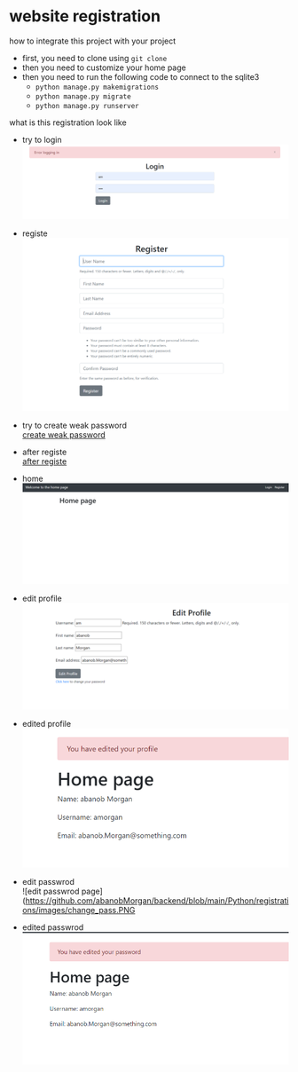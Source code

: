# website registration
how to integrate this project with your project 
- first, you need to clone using `git clone`
- then you need to customize your home page 
- then you need to run the following code to connect to the sqlite3
    - `python manage.py makemigrations`
    - `python manage.py migrate`
    - `python manage.py runserver`

what is this registration look like 


- try to login
![trying to login without create an account](https://github.com/abanobMorgan/backend/blob/main/Python/registrations/images/Try_to_login_without_account.PNG)

- registe   
![register page to create an account to use for login](https://github.com/abanobMorgan/backend/blob/main/Python/registrations/images/registe_page.PNG)

- try to create weak password   
[create weak password](https://github.com/abanobMorgan/backend/blob/main/Python/registrations/images/trying_to_create_weak_pass.PNG)

- after registe   
[after registe](https://github.com/abanobMorgan/backend/blob/main/Python/registrations/images/registered.PNG)

- home
![home](https://github.com/abanobMorgan/backend/blob/main/Python/registrations/images/home.PNG)

- edit profile   
![edit profile page](https://github.com/abanobMorgan/backend/blob/main/Python/registrations/images/edit_profile.PNG)

- edited profile   
![edited profile page](https://github.com/abanobMorgan/backend/blob/main/Python/registrations/images/edited_profile.PNG)

- edit passwrod     
![edit passwrod page](https://github.com/abanobMorgan/backend/blob/main/Python/registrations/images/change_pass.PNG


- edited passwrod    
![edited passwrod page](https://github.com/abanobMorgan/backend/blob/main/Python/registrations/images/edited_password.PNG)
